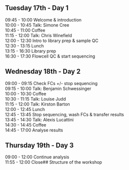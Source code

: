 ## Tuesday 17th - Day 1 <a name="Day1"></a>
09:45 - 10:00 Welcome & introduction  
10:00 - 10:45 Talk: Simone Cree  
10:45 - 11:00 Coffee  
11:15 - 12:00 Talk: Chris Winefield  
12:00 - 12:30 Intro to library prep & sample QC  
12:30 - 13:15 Lunch  
13:15 - 16:30 Library prep  
16:30 - 17:30 Flowcell QC & start sequencing  

## Wednesday 18th - Day 2 <a name="Day2"></a>
09:00 - 09:15 Check FCs +/- stop sequencing  
09:15 - 10:00 Talk: Benjamin Schwessinger  
10:00 - 10:30 Coffee  
10:30 - 11:15 Talk: Louise Judd   
11:15 - 12:00 Talk: Kirston Barton  
12:00 - 12:45 Lunch  
12:45 - 13:45 Stop sequencing, wash FCs & transfer results  
13:45 - 14:30 Talk: Alexis Lucattini  
14:30 - 14:45 Coffee  
14:45 - 17:00 Analyse results  

## Thursday 19th - Day 3  <a name="Day3"></a>
09:00 - 12:00 Continue analysis  
11:55 - 12:00 Close## Structure of the workshop  
